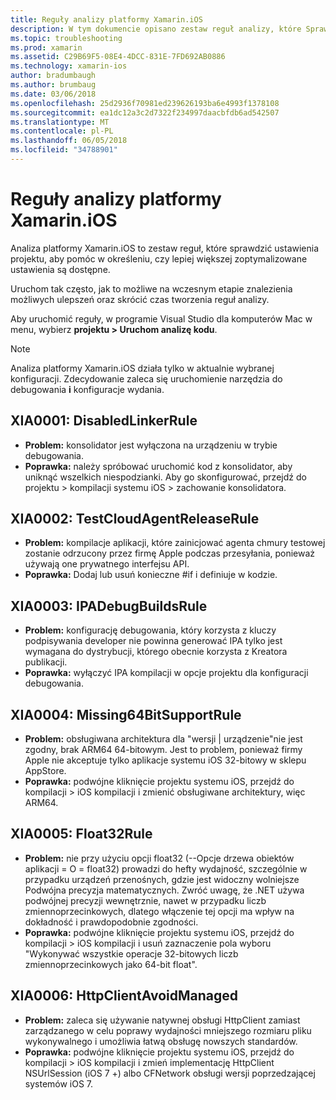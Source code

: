 ```yaml
---
title: Reguły analizy platformy Xamarin.iOS
description: W tym dokumencie opisano zestaw reguł analizy, które Sprawdź ustawienia projektu platformy Xamarin.iOS w celu określenia, czy ustawienia więcej/better-optimized są dostępne.
ms.topic: troubleshooting
ms.prod: xamarin
ms.assetid: C29B69F5-08E4-4DCC-831E-7FD692AB0886
ms.technology: xamarin-ios
author: bradumbaugh
ms.author: brumbaug
ms.date: 03/06/2018
ms.openlocfilehash: 25d2936f70981ed239626193ba6e4993f1378108
ms.sourcegitcommit: ea1dc12a3c2d7322f234997daacbfdb6ad542507
ms.translationtype: MT
ms.contentlocale: pl-PL
ms.lasthandoff: 06/05/2018
ms.locfileid: "34788901"
---
```

# <a name="xamarinios-analysis-rules"></a>Reguły analizy platformy Xamarin.iOS

Analiza platformy Xamarin.iOS to zestaw reguł, które sprawdzić ustawienia projektu, aby pomóc w określeniu, czy lepiej większej zoptymalizowane ustawienia są dostępne.

Uruchom tak często, jak to możliwe na wczesnym etapie znalezienia możliwych ulepszeń oraz skrócić czas tworzenia reguł analizy.

Aby uruchomić reguły, w programie Visual Studio dla komputerów Mac w menu, wybierz **projektu > Uruchom analizę kodu**.

> [!NOTE]
> Analiza platformy Xamarin.iOS działa tylko w aktualnie wybranej konfiguracji. Zdecydowanie zaleca się uruchomienie narzędzia do debugowania **i** konfiguracje wydania.

<a name="XIA0001" />

## <a name="xia0001-disabledlinkerrule"></a>XIA0001: DisabledLinkerRule

- **Problem:** konsolidator jest wyłączona na urządzeniu w trybie debugowania.
- **Poprawka:** należy spróbować uruchomić kod z konsolidator, aby uniknąć wszelkich niespodzianki.
Aby go skonfigurować, przejdź do projektu > kompilacji systemu iOS > zachowanie konsolidatora.

<a name="XIA0002" />

## <a name="xia0002-testcloudagentreleaserule"></a>XIA0002: TestCloudAgentReleaseRule

- **Problem:** kompilacje aplikacji, które zainicjować agenta chmury testowej zostanie odrzucony przez firmę Apple podczas przesyłania, ponieważ używają one prywatnego interfejsu API.
- **Poprawka:** Dodaj lub usuń konieczne #if i definiuje w kodzie.

<a name="XIA0003" />

## <a name="xia0003-ipadebugbuildsrule"></a>XIA0003: IPADebugBuildsRule

- **Problem:** konfigurację debugowania, który korzysta z kluczy podpisywania developer nie powinna generować IPA tylko jest wymagana do dystrybucji, którego obecnie korzysta z Kreatora publikacji.
- **Poprawka:** wyłączyć IPA kompilacji w opcje projektu dla konfiguracji debugowania.

<a name="XIA0004" />

## <a name="xia0004-missing64bitsupportrule"></a>XIA0004: Missing64BitSupportRule

- **Problem:** obsługiwana architektura dla "wersji | urządzenie"nie jest zgodny, brak ARM64 64-bitowym. Jest to problem, ponieważ firmy Apple nie akceptuje tylko aplikacje systemu iOS 32-bitowy w sklepu AppStore.
- **Poprawka:** podwójne kliknięcie projektu systemu iOS, przejdź do kompilacji > iOS kompilacji i zmienić obsługiwane architektury, więc ARM64.

<a name="XIA0005" />

## <a name="xia0005-float32rule"></a>XIA0005: Float32Rule

- **Problem:** nie przy użyciu opcji float32 (--Opcje drzewa obiektów aplikacji = O = float32) prowadzi do hefty wydajność, szczególnie w przypadku urządzeń przenośnych, gdzie jest widoczny wolniejsze Podwójna precyzja matematycznych. Zwróć uwagę, że .NET używa podwójnej precyzji wewnętrznie, nawet w przypadku liczb zmiennoprzecinkowych, dlatego włączenie tej opcji ma wpływ na dokładność i prawdopodobnie zgodności.
- **Poprawka:** podwójne kliknięcie projektu systemu iOS, przejdź do kompilacji > iOS kompilacji i usuń zaznaczenie pola wyboru "Wykonywać wszystkie operacje 32-bitowych liczb zmiennoprzecinkowych jako 64-bit float".

<a name="XIA0006" />

## <a name="xia0006-httpclientavoidmanaged"></a>XIA0006: HttpClientAvoidManaged

- **Problem:** zaleca się używanie natywnej obsługi HttpClient zamiast zarządzanego w celu poprawy wydajności mniejszego rozmiaru pliku wykonywalnego i umożliwia łatwą obsługę nowszych standardów.
- **Poprawka:** podwójne kliknięcie projektu systemu iOS, przejdź do kompilacji > iOS kompilacji i zmień implementację HttpClient NSUrlSession (iOS 7 +) albo CFNetwork obsługi wersji poprzedzającej systemów iOS 7.
